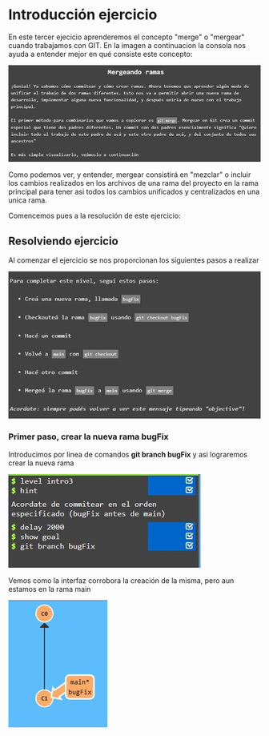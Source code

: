 # Introducción ejercicio

En este tercer ejecicio aprenderemos el concepto "merge" o "mergear" cuando trabajamos con GIT. En la imagen a continuacion la consola nos ayuda a entender mejor en qué consiste este concepto:

![Alt text](introduccion.jpg)

Como podemos ver, y entender, mergear consistirá en "mezclar" o incluir los cambios realizados en los archivos de una rama del proyecto en la rama principal para tener asi todos los cambios unificados y centralizados en una unica rama.

Comencemos pues a la resolución de este ejercicio:

## Resolviendo ejercicio

Al comenzar el ejercicio se nos proporcionan los siguientes pasos a realizar

![Alt text](pasosIniciales.jpg)

### Primer paso, crear la nueva rama bugFix

Introducimos por linea de comandos **git branch bugFix** y asi lograremos crear la nueva rama

![Alt text](codigoPrimeraRama.jpg)

Vemos como la interfaz corrobora la creación de la misma, pero aun estamos en la rama main

![Alt text](interfazPrimeraRama.jpg)
